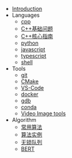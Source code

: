 
* [Introduction](README.md)
* Languages
    * [cpp](notes/lang/lang_cpp.md)
    * [C++基础问题](notes/lang/lang_cpp_q&a.md)
    * [C++核心指南](notes/lang/lang_cpp_guidelines.md)
    * [python](notes/lang/lang_python.md)
    * [javascript](notes/lang/lang_js.md) 
    * [typescript](notes/lang/lang_ts.md) 
    * [shell](notes/lang/lang_shell.md)
* Tools
    * [git](notes/tools/git.md)
    * [CMake](notes/tools/cmake.md)
    * [VS-Code](notes/tools/vs-code.md)
    * [docker](notes/tools/docker.md)
    * [gdb](notes/tools/gdb.md)
    * [conda](notes/tools/conda.md)
    * [Video Image tools](notes/tools/image_video_process.md)
* Algorithm
    * [常用算法](notes/algorithm/algorithm-by-examples.md)
    * [算法实例](notes/algorithm/algo-example.md)
    * [无锁队列](notes/algorithm/lockfree-queue.md)
    * [BERT](notes/algorithm/bert.md)

